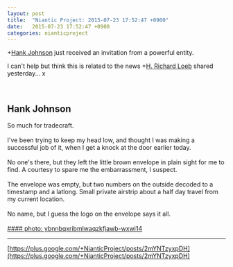 ```yaml
---
layout: post
title:  "Niantic Project: 2015-07-23 17:52:47 +0900"
date:   2015-07-23 17:52:47 +0900
categories: nianticproject
---
```

+[Hank Johnson](https://plus.google.com/117792105926525258257 "") just received an invitation from a powerful entity.

I can't help but think this is related to the news +[H. Richard Loeb](https://plus.google.com/117506125229608138804 "") shared yesterday...
x<div class="shared"><br /><h2>Hank Johnson</h2>So much for tradecraft.<br /><br />I've been trying to keep my head low, and thought I was making a successful job of it, when I get a knock at the door earlier today.<br /><br />No one's there, but they left the little brown envelope in plain sight for me to find. A courtesy to spare me the embarrassment, I suspect.<br /><br />The envelope was empty, but two numbers on the outside decoded to a timestamp and a latlong. Small private airstrip about a half day travel from my current location.<br /><br />No name, but I guess the logo on the envelope says it all.<br /><br /></div>
[#### photo: ybnnbqxribmlwaqzkfjawb-wxwi14](https://lh3.googleusercontent.com/-NmoGVFRn0bY/VbCpTRFjtxI/AAAAAAAAC9s/8U8LE9VqPy0/w500-h341/Messenger.jpg "")
- - -
[https://plus.google.com/+NianticProject/posts/2mYNTzyxpDH](https://plus.google.com/+NianticProject/posts/2mYNTzyxpDH)
